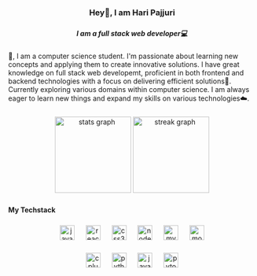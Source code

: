 <h3 align="center">Hey👋, I am Hari Pajjuri</h3>

###

<h5 align="center">I am a full stack web developer💻</h5>

###

<p align="left">👋, I am a computer science student.  I'm passionate about learning new concepts and applying them to create innovative solutions. I have great knowledge on full stack web developemt, proficient in both frontend and backend technologies with a focus on delivering efficient solutions🌴. Currently exploring various domains within computer science. I am always eager to learn new things and expand my skills on various technologies☁️.</p>

###

<div align="center">
  <img src="https://github-readme-stats.vercel.app/api?username=haripajjuri&hide_title=false&hide_rank=false&show_icons=true&include_all_commits=true&count_private=true&disable_animations=false&theme=nord&locale=en&hide_border=true&order=1" height="155" alt="stats graph"  />
  <img src="https://streak-stats.demolab.com?user=haripajjuri&locale=en&mode=daily&theme=nord&hide_border=true&border_radius=5&order=3" height="155" alt="streak graph"  />
</div>

###

<h4 align="left">My Techstack</h4>

###

<div align="center">
  <img src="https://cdn.jsdelivr.net/gh/devicons/devicon/icons/javascript/javascript-original.svg" height="30" alt="javascript logo"  />
  <img width="15" />
  <img src="https://cdn.jsdelivr.net/gh/devicons/devicon/icons/react/react-original.svg" height="30" alt="react logo"  />
  <img width="15" />
  <img src="https://cdn.jsdelivr.net/gh/devicons/devicon/icons/css3/css3-original.svg" height="30" alt="css3 logo"  />
  <img width="15" />
  <img src="https://cdn.jsdelivr.net/gh/devicons/devicon/icons/nodejs/nodejs-original.svg" height="30" alt="nodejs logo"  />
  <img width="15" />
  <img src="https://cdn.jsdelivr.net/gh/devicons/devicon/icons/mysql/mysql-original.svg" height="30" alt="mysql logo"  />
  <img width="15" />
  <img src="https://cdn.jsdelivr.net/gh/devicons/devicon/icons/mongodb/mongodb-original.svg" height="30" alt="mongodb logo"  />
</div>

###

<div align="center">
  <img src="https://cdn.jsdelivr.net/gh/devicons/devicon/icons/cplusplus/cplusplus-original.svg" height="30" alt="cplusplus logo"  />
  <img width="15" />
  <img src="https://cdn.jsdelivr.net/gh/devicons/devicon/icons/python/python-original.svg" height="30" alt="python logo"  />
  <img width="15" />
  <img src="https://cdn.jsdelivr.net/gh/devicons/devicon/icons/java/java-original.svg" height="30" alt="java logo"  />
  <img width="15" />
  <img src="https://cdn.jsdelivr.net/gh/devicons/devicon/icons/pytorch/pytorch-original.svg" height="30" alt="pytorch logo"  />
</div>

###
